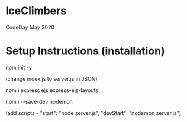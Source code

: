 # IceClimbers
CodeDay May 2020

# Setup Instructions (installation)
npm init -y

 (change index.js to server.js in JSON)

npm i express ejs express-ejs-layouts

npm i --save-dev nodemon

(add scripts - "start": "node server.js", "devStart": "nodemon server.js")
